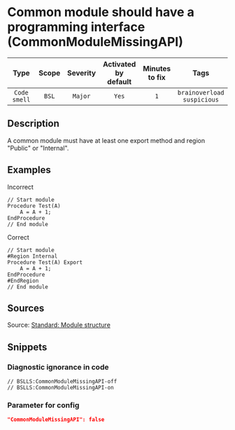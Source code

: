 # Common module should have a programming interface (CommonModuleMissingAPI)

|      Type      |    Scope    | Severity |    Activated<br>by default    |    Minutes<br>to fix    |                 Tags                  |
|:-------------:|:-----------------------------:|:--------:|:------------------------------:|:-----------------------------------:|:-------------------------------------:|
| `Code smell` |             `BSL`             | `Major` |              `Yes`              |                 `1`                 |    `brainoverload`<br>`suspicious`    |

<!-- Блоки выше заполняются автоматически, не трогать -->
## Description
<!-- Описание диагностики заполняется вручную. Необходимо понятным языком описать смысл и схему работу -->

A common module must have at least one export method and region "Public" or "Internal".

## Examples
<!-- В данном разделе приводятся примеры, на которые диагностика срабатывает, а также можно привести пример, как можно исправить ситуацию -->

Incorrect

```bsl
// Start module
Procedure Test(A)
    A = A + 1;
EndProcedure
// End module
```

Correct

```Bsl
// Start module
#Region Internal
Procedure Test(A) Export
    A = A + 1;
EndProcedure
#EndRegion
// End module
```

## Sources
<!-- Необходимо указывать ссылки на все источники, из которых почерпнута информация для создания диагностики -->

Source: [Standard: Module structure](https://its.1c.ru/db/v8std#content:455:hdoc)

## Snippets

<!-- Блоки ниже заполняются автоматически, не трогать -->
### Diagnostic ignorance in code

```bsl
// BSLLS:CommonModuleMissingAPI-off
// BSLLS:CommonModuleMissingAPI-on
```

### Parameter for config

```json
"CommonModuleMissingAPI": false
```
